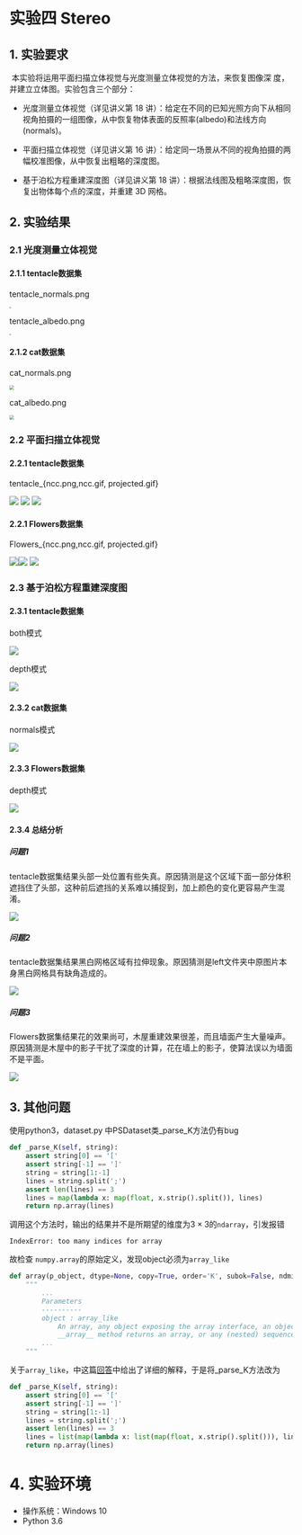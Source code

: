 #  实验四 Stereo

## 1. 实验要求

​        本实验将运用平面扫描立体视觉与光度测量立体视觉的方法，来恢复图像深 度，并建立立体图。实验包含三个部分： 

- 光度测量立体视觉（详见讲义第 18 讲）：给定在不同的已知光照方向下从相同视角拍摄的一组图像，从中恢复物体表面的反照率(albedo)和法线方向 (normals)。 

- 平面扫描立体视觉（详见讲义第 16 讲）：给定同一场景从不同的视角拍摄的两幅校准图像，从中恢复出粗略的深度图。 

- 基于泊松方程重建深度图（详见讲义第 18 讲）：根据法线图及粗略深度图，恢复出物体每个点的深度，并重建 3D 网格。 




## 2. 实验结果

### 2.1 光度测量立体视觉

#### 2.1.1 tentacle数据集

tentacle_normals.png

<img src="img/tentacle_normals.png" style="zoom:20%;" />

tentacle_albedo.png 

<img src="img/tentacle_albedo.png" style="zoom:20%;" />



#### 2.1.2 cat数据集

cat_normals.png

<img src="img/cat_normals.png" style="zoom:50%;" />



cat_albedo.png

<img src="img/cat_albedo.png" style="zoom:50%;" />



### 2.2 平面扫描立体视觉

#### 2.2.1 tentacle数据集

tentacle_{ncc.png,ncc.gif, projected.gif}

![](img/tentacle_ncc.png) ![](img/tentacle_ncc.gif) ![](img/tentacle_projected.gif)

#### 2.2.1 Flowers数据集

Flowers_{ncc.png,ncc.gif, projected.gif}

![](img/Flowers_ncc.png)![](img/Flowers_ncc.gif) ![](img/Flowers_projected.gif)



### 2.3 基于泊松方程重建深度图

#### 2.3.1 tentacle数据集

both模式

![](img/m4_1.png)



depth模式

![](img/m4_2.png)



#### 2.3.2 cat数据集

normals模式

![](img/m4_3.png)



#### 2.3.3 Flowers数据集

depth模式

![](img/m4_4.png)



#### 2.3.4 总结分析

##### 问题1

tentacle数据集结果头部一处位置有些失真。原因猜测是这个区域下面一部分体积遮挡住了头部，这种前后遮挡的关系难以捕捉到，加上颜色的变化更容易产生混淆。

![](img/2.png)

##### 问题2

tentacle数据集结果黑白网格区域有拉伸现象。原因猜测是left文件夹中原图片本身黑白网格具有缺角造成的。

![](img/3.png)

##### 问题3

Flowers数据集结果花的效果尚可，木屋重建效果很差，而且墙面产生大量噪声。原因猜测是木屋中的影子干扰了深度的计算，花在墙上的影子，使算法误以为墙面不是平面。

![](img/img1.png)

## 3. 其他问题

使用python3，dataset.py 中PSDataset类_parse_K方法仍有bug

```python
def _parse_K(self, string):
    assert string[0] == '['
    assert string[-1] == ']'
    string = string[1:-1]
    lines = string.split(';')
    assert len(lines) == 3
    lines = map(lambda x: map(float, x.strip().split()), lines)
    return np.array(lines)
```

调用这个方法时，输出的结果并不是所期望的维度为$3×3$的`ndarray`，引发报错

```
IndexError: too many indices for array
```

故检查 `numpy.array`的原始定义，发现object必须为`array_like`

```python
def array(p_object, dtype=None, copy=True, order='K', subok=False, ndmin=0): # real signature unknown; restored from __doc__
    """
        ...
        Parameters
        ----------
        object : array_like
            An array, any object exposing the array interface, an object whose
            __array__ method returns an array, or any (nested) sequence.
        ...
    """
```

关于`array_like`，中这篇[回答](https://stackoverflow.com/questions/40378427/numpy-formal-definition-of-array-like-objects)中给出了详细的解释，于是将_parse_K方法改为

```python
def _parse_K(self, string):
    assert string[0] == '['
    assert string[-1] == ']'
    string = string[1:-1]
    lines = string.split(';')
    assert len(lines) == 3
    lines = list(map(lambda x: list(map(float, x.strip().split())), lines))
    return np.array(lines)
```



# 4. 实验环境

- 操作系统：Windows 10
- Python 3.6
